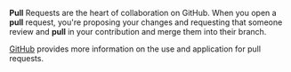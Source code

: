 **Pull** Requests are the heart of collaboration on GitHub. When you open a **pull** request, you're proposing your changes and requesting that someone review and **pull** in your contribution and merge them into their branch.

[GitHub](https://guides.github.com/activities/hello-world/#:~:text=Pull%20Requests%20are%20the%20heart,merge%20them%20into%20their%20branch.&text=You%20can%20even%20open%20pull,repository%20and%20merge%20them%20yourself.) provides more information on the use and application for pull requests.

